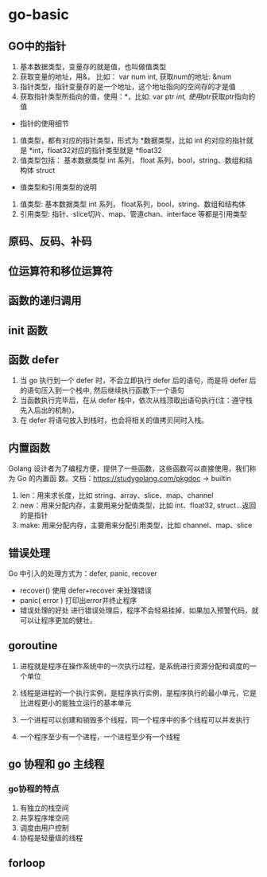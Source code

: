 # go-basic

## GO中的指针

1)  基本数据类型，变量存的就是值，也叫做值类型
2)  获取变量的地址，用&， 比如： var num int, 获取num的地址: &num
3)  指针类型，指针变量存的是一个地址，这个地址指向的空间存的才是值
4)  获取指针类型所指向的值，使用：*，比如: var ptr *int, 使用*ptr获取ptr指向的值

* 指针的使用细节

1)  值类型，都有对应的指针类型，形式为 *数据类型，比如 int 的对应的指针就是 *int，float32对应的指针类型就是 *float32
2)  值类型包括： 基本数据类型 int 系列， float 系列，bool，string、数组和结构体 struct

* 值类型和引用类型的说明
1)  值类型: 基本数据类型 int 系列， float系列，bool，string、数组和结构体
2)  引用类型: 指针、slice切片、map、管道chan、interface 等都是引用类型


## 原码、反码、补码


## 位运算符和移位运算符

## 函数的递归调用

## init 函数

## 函数 defer
1)  当 go 执行到一个 defer 时，不会立即执行 defer 后的语句，而是将 defer 后的语句压入到一个栈中, 然后继续执行函数下一个语句
2)  当函数执行完毕后，在从 defer 栈中，依次从栈顶取出语句执行(注：遵守栈 先入后出的机制)，
3)  在 defer 将语句放入到栈时，也会将相关的值拷贝同时入栈。

## 内置函数
Golang 设计者为了编程方便，提供了一些函数，这些函数可以直接使用，我们称为 Go 的内置函 数。文档：https://studygolang.com/pkgdoc -> builtin

1) len：用来求长度，比如 string、array、slice、map、channel
2) new：用来分配内存，主要用来分配值类型，比如 int、float32, struct...返回的是指针
3) make: 用来分配内存，主要用来分配引用类型，比如 channel、map、slice

## 错误处理
Go 中引入的处理方式为：defer, panic, recover

* recover() 
    使用 defer+recover 来处理错误
* panic( error )
    打印出error并终止程序    
* 错误处理的好处
    进行错误处理后，程序不会轻易挂掉，如果加入预警代码，就可以让程序更加的健壮。

## goroutine
1) 进程就是程序在操作系统中的一次执行过程，是系统进行资源分配和调度的一个单位

2) 线程是进程的一个执行实例，是程序执行实例，是程序执行的最小单元，它是比进程更小的能独立运行的基本单元

3) 一个进程可以创建和销毁多个线程，同一个程序中的多个线程可以并发执行

4) 一个程序至少有一个进程，一个进程至少有一个线程

## go 协程和 go 主线程

### go协程的特点

1) 有独立的栈空间
2) 共享程序堆空间
3) 调度由用户控制
4) 协程是轻量级的线程

## forloop

